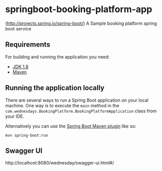 # springboot-booking-platform-app

(http://projects.spring.io/spring-boot/) A Sample booking platform spring boot service

## Requirements

For building and running the application you need:

- [JDK 1.8](http://www.oracle.com/technetwork/java/javase/downloads/jdk8-downloads-2133151.html)
- [Maven ](https://maven.apache.org)

## Running the application locally

There are several ways to run a Spring Boot application on your local machine. One way is to execute the `main` method in the `com.wednesdays.BookingPlatform.BookingPlatformApplication` class from your IDE.

Alternatively you can use the [Spring Boot Maven plugin](https://docs.spring.io/spring-boot/docs/current/reference/html/build-tool-plugins-maven-plugin.html) like so:

```shell
mvn spring-boot:run
```

## Swagger UI

http://localhost:8080/wednesday/swagger-ui.html#/

